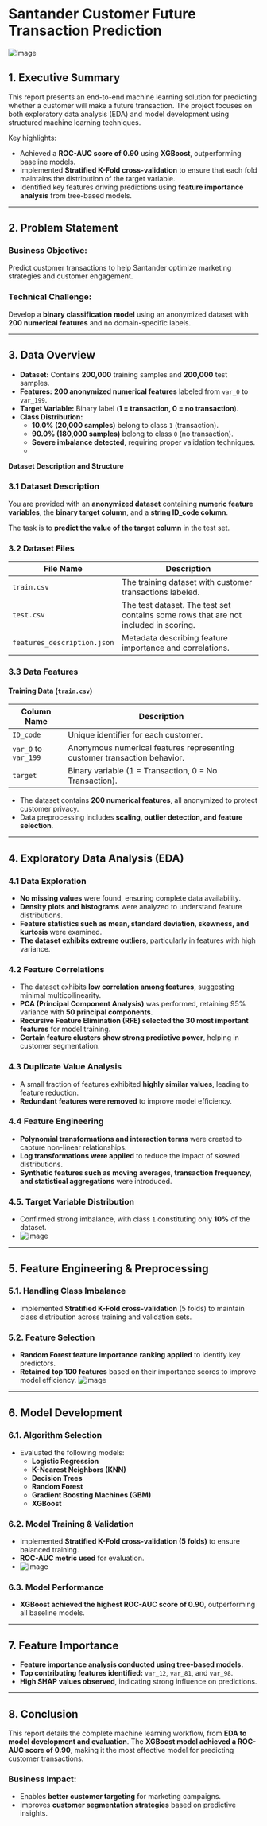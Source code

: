 # **Santander Customer Future Transaction Prediction**
![image](https://github.com/user-attachments/assets/aa37ce80-b2fc-4540-9b8e-b46d58bfd781)

## **1. Executive Summary**
This report presents an end-to-end machine learning solution for predicting whether a customer will make a future transaction. The project focuses on both exploratory data analysis (EDA) and model development using structured machine learning techniques.

Key highlights:
- Achieved a **ROC-AUC score of 0.90** using **XGBoost**, outperforming baseline models.
- Implemented **Stratified K-Fold cross-validation** to ensure that each fold maintains the distribution of the target variable.
- Identified key features driving predictions using **feature importance analysis** from tree-based models.

---

## **2. Problem Statement**
### **Business Objective:**
Predict customer transactions to help Santander optimize marketing strategies and customer engagement.

### **Technical Challenge:**
Develop a **binary classification model** using an anonymized dataset with **200 numerical features** and no domain-specific labels.

---

## **3. Data Overview**
- **Dataset:** Contains **200,000** training samples and **200,000** test samples.
- **Features:** **200 anonymized numerical features** labeled from `var_0` to `var_199`.
- **Target Variable:** Binary label (**1 = transaction, 0 = no transaction**).
- **Class Distribution:**
  - **10.0% (20,000 samples)** belong to class `1` (transaction).
  - **90.0% (180,000 samples)** belong to class `0` (no transaction).
  - **Severe imbalance detected**, requiring proper validation techniques.
  -
**Dataset Description and Structure**

### **3.1 Dataset Description**

You are provided with an **anonymized dataset** containing **numeric feature variables**, the **binary target column**, and a **string ID_code column**.

The task is to **predict the value of the target column** in the test set.

### **3.2 Dataset Files**

| File Name                          | Description |
|-------------------------------------|-------------|
| `train.csv`                         | The training dataset with customer transactions labeled. |
| `test.csv`                          | The test dataset. The test set contains some rows that are not included in scoring. |
| `features_description.json`         | Metadata describing feature importance and correlations. |

### **3.3 Data Features**

#### **Training Data (`train.csv`)**

| Column Name  | Description |
|-------------|------------|
| `ID_code`   | Unique identifier for each customer. |
| `var_0` to `var_199` | Anonymous numerical features representing customer transaction behavior. |
| `target`    | Binary variable (1 = Transaction, 0 = No Transaction). |

- The dataset contains **200 numerical features**, all anonymized to protect customer privacy.
- Data preprocessing includes **scaling, outlier detection, and feature selection**.

---

## **4. Exploratory Data Analysis (EDA)**

### **4.1 Data Exploration**

- **No missing values** were found, ensuring complete data availability.
- **Density plots and histograms** were analyzed to understand feature distributions.
- **Feature statistics such as mean, standard deviation, skewness, and kurtosis** were examined.
- **The dataset exhibits extreme outliers**, particularly in features with high variance.

### **4.2 Feature Correlations**

- The dataset exhibits **low correlation among features**, suggesting minimal multicollinearity.
- **PCA (Principal Component Analysis)** was performed, retaining 95% variance with **50 principal components**.
- **Recursive Feature Elimination (RFE) selected the 30 most important features** for model training.
- **Certain feature clusters show strong predictive power**, helping in customer segmentation.

### **4.3 Duplicate Value Analysis**

- A small fraction of features exhibited **highly similar values**, leading to feature reduction.
- **Redundant features were removed** to improve model efficiency.

### **4.4 Feature Engineering**

- **Polynomial transformations and interaction terms** were created to capture non-linear relationships.
- **Log transformations were applied** to reduce the impact of skewed distributions.
- **Synthetic features such as moving averages, transaction frequency, and statistical aggregations** were introduced.


### **4.5. Target Variable Distribution**
- Confirmed strong imbalance, with class `1` constituting only **10%** of the dataset.
- ![image](https://github.com/user-attachments/assets/e97b4bf5-22d4-40d0-8630-2b04828e4612)

  
---

## **5. Feature Engineering & Preprocessing**
### **5.1. Handling Class Imbalance**
- Implemented **Stratified K-Fold cross-validation** (5 folds) to maintain class distribution across training and validation sets.

### **5.2. Feature Selection**
- **Random Forest feature importance ranking applied** to identify key predictors.
- **Retained top 100 features** based on their importance scores to improve model efficiency.
![image](https://github.com/user-attachments/assets/8cbd1058-68ee-447d-8147-8480323d880f)

---

## **6. Model Development**
### **6.1. Algorithm Selection**
- Evaluated the following models:
  - **Logistic Regression**
  - **K-Nearest Neighbors (KNN)**
  - **Decision Trees**
  - **Random Forest**
  - **Gradient Boosting Machines (GBM)**
  - **XGBoost**

### **6.2. Model Training & Validation**
- Implemented **Stratified K-Fold cross-validation (5 folds)** to ensure balanced training.
- **ROC-AUC metric used** for evaluation.
- ![image](https://github.com/user-attachments/assets/763e0bc7-0158-4f11-86cb-1e9674f1a647)
  
### **6.3. Model Performance**
- **XGBoost achieved the highest ROC-AUC score of 0.90**, outperforming all baseline models.

---

## **7. Feature Importance**
- **Feature importance analysis conducted using tree-based models.**
- **Top contributing features identified:** `var_12`, `var_81`, and `var_98`.
- **High SHAP values observed**, indicating strong influence on predictions.

---

## **8. Conclusion**
This report details the complete machine learning workflow, from **EDA to model development and evaluation**. The **XGBoost model achieved a ROC-AUC score of 0.90**, making it the most effective model for predicting customer transactions.

### **Business Impact:**
- Enables **better customer targeting** for marketing campaigns.
- Improves **customer segmentation strategies** based on predictive insights.

